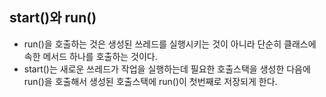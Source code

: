 ## start()와 run()
  - run()을 호출하는 것은 생성된 쓰레드를 실행시키는 것이 아니라 단순히 클래스에 속한 메서드 하나를 호출하는 것이다.
  - start()는 새로운 쓰레드가 작업을 실행하는데 필요한 호출스택을 생성한 다음에 run()을 호출해서 생성된 호출스택에 run()이 첫번째로 저장되게 한다.
